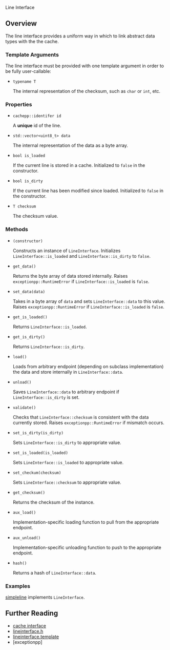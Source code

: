 Line Interface

Overview
----

The line interface provides a uniform way in which to link abstract data types with the the cache.

### Template Arguments

The line interface must be provided with one template argument in order to be fully user-callable:

* `typename T`

	The internal representation of the checksum, such as `char` or `int`, etc.

### Properties

* `cachepp::identifer id`

	A **unique** id of the line.

* `std::vector<uint8_t> data`

	The internal representation of the data as a byte array.

* `bool is_loaded`

	If the current line is stored in a cache. Initialized to `false` in the constructor.

* `bool is_dirty`

	If the current line has been modified since loaded. Initialized to `false` in the constructor.

* `T checksum`

	The checksum value.

### Methods

* `(constructor)`

	Constructs an instance of `LineInterface`. Initializes `LineInterface::is_loaded` and `LineInterface::is_dirty` to `false`.

* `get_data()`

	Returns the byte array of data stored internally. Raises `exceptionpp::RuntimeError` if `LineInterface::is_loaded` is `false`.

* `set_data(data)`

	Takes in a byte array of `data` and sets `LineInterface::data` to this value. Raises `exceptionpp::RuntimeError` if `LineInterface::is_loaded` is `false`.

* `get_is_loaded()`

	Returns `LineInterface::is_loaded`.

* `get_is_dirty()`

	Returns `LineInterface::is_dirty`.

* `load()`

	Loads from arbitrary endpoint (depending on subclass implementation) the data and store internally in `LineInterface::data`.

* `unload()`

	Saves `LineInterface::data` to arbitrary endpoint if `LineInterface::is_dirty` is set.

* `validate()`

	Checks that `LineInterface::checksum` is consistent with the data currently stored. Raises `exceptionpp::RuntimeError` if mismatch occurs.

* `set_is_dirty(is_dirty)`

	Sets `LineInterface::is_dirty` to appropriate value.

* `set_is_loaded(is_loaded)`

	Sets `LineInterface::is_loaded` to appropriate value.

* `set_checkum(checksum)`

	Sets `LineInterface::checksum` to appropriate value.

* `get_checksum()`

	Returns the checksum of the instance.

* `aux_load()`

	Implementation-specific loading function to pull from the appropriate endpoint.

* `aux_unload()`

	Implementation-specific unloading function to push to the appropriate endpoint.

* `hash()`

	Returns a hash of `LineInterface::data`.

### Examples

[simpleline](../../src/simpleline.cc) implements `LineInterface`.

Further Reading
----

* [cache interface](cacheinterface.md)
* [lineinterface.h](../../include/src/lineinterface.h)
* [lineinterface.template](../../include/src/templates/lineinterface.template)
* [exceptionpp]
